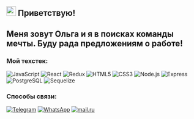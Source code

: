 ## <img src="https://c.tenor.com/SNL9_xhZl9oAAAAi/waving-hand-joypixels.gif" width="25px"/> Приветствую!
## Меня зовут Ольга и я в поисках команды мечты. Буду рада предложениям о работе!

### Мой техстек:

![JavaScript](https://img.shields.io/badge/-JavaScript-2E3035??style=for-the-badge&logo=JavaScript)
![React](https://img.shields.io/badge/-React-2E3035??style=for-the-badge&logo=React)
![Redux](https://img.shields.io/badge/-Redux-2E3035??style=for-the-badge&logo=Redux)
![HTML5](https://img.shields.io/badge/-HTML5-2E3035??style=for-the-badge&logo=HTML5)
![CSS3](https://img.shields.io/badge/-CSS3-2E3035??style=for-the-badge&logo=CSS3)
![Node.js](https://img.shields.io/badge/-Node.js-2E3035??style=for-the-badge&logo=Node.js)
![Express](https://img.shields.io/badge/-Express-2E3035??style=for-the-badge&logo=express)
![PostgreSQL](https://img.shields.io/badge/-PostgreSQL-2E3035??style=for-the-badge&logo=PostgreSQL)
![Sequelize](https://img.shields.io/badge/-Sequelize-2E3035??style=for-the-badge&logo=Sequelize)

### Способы связи:

[![Telegram](https://img.shields.io/badge/-Telegram-2E3035??style=for-the-badge&logo=Telegram)](https://t.me/OlgaRomadina)
[![WhatsApp](https://img.shields.io/badge/-WhatsApp-2E3035??style=for-the-badge&logo=WhatsApp)](https://wa.me/79313608813)
[![mail.ru](https://img.shields.io/badge/-mail.ru-2E3035??style=for-the-badge&logo=mail.ru)](mailto:olga_romadina@mail.ru)
